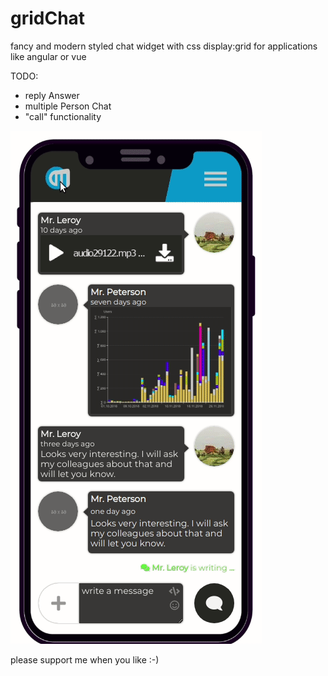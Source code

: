 # gridChat
fancy and modern styled chat widget with css display:grid for applications like angular or vue

TODO:
- reply Answer
- multiple Person Chat
- "call" functionality

<img src="https://github.com/chooomedia/gridChat/blob/v0.3/gridchat_beta.gif" alt="gif" />

please support me when you like :-)

